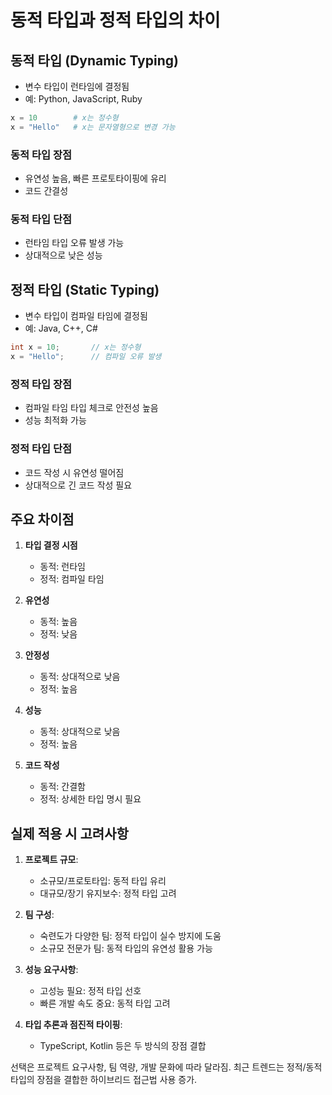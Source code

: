 # 동적 타입과 정적 타입의 차이

## 동적 타입 (Dynamic Typing)

- 변수 타입이 런타임에 결정됨
- 예: Python, JavaScript, Ruby

```python
x = 10        # x는 정수형
x = "Hello"   # x는 문자열형으로 변경 가능
```

### 동적 타입 장점

- 유연성 높음, 빠른 프로토타이핑에 유리
- 코드 간결성

### 동적 타입 단점

- 런타임 타입 오류 발생 가능
- 상대적으로 낮은 성능

## 정적 타입 (Static Typing)

- 변수 타입이 컴파일 타임에 결정됨
- 예: Java, C++, C#

```java
int x = 10;       // x는 정수형
x = "Hello";      // 컴파일 오류 발생
```

### 정적 타입 장점

- 컴파일 타임 타입 체크로 안전성 높음
- 성능 최적화 가능

### 정적 타입 단점

- 코드 작성 시 유연성 떨어짐
- 상대적으로 긴 코드 작성 필요

## 주요 차이점

1. **타입 결정 시점**
   - 동적: 런타임
   - 정적: 컴파일 타임

2. **유연성**
   - 동적: 높음
   - 정적: 낮음

3. **안정성**
   - 동적: 상대적으로 낮음
   - 정적: 높음

4. **성능**
   - 동적: 상대적으로 낮음
   - 정적: 높음

5. **코드 작성**
   - 동적: 간결함
   - 정적: 상세한 타입 명시 필요

## 실제 적용 시 고려사항

1. **프로젝트 규모**:
   - 소규모/프로토타입: 동적 타입 유리
   - 대규모/장기 유지보수: 정적 타입 고려

2. **팀 구성**:
   - 숙련도가 다양한 팀: 정적 타입이 실수 방지에 도움
   - 소규모 전문가 팀: 동적 타입의 유연성 활용 가능

3. **성능 요구사항**:
   - 고성능 필요: 정적 타입 선호
   - 빠른 개발 속도 중요: 동적 타입 고려

4. **타입 추론과 점진적 타이핑**:
   - TypeScript, Kotlin 등은 두 방식의 장점 결합

선택은 프로젝트 요구사항, 팀 역량, 개발 문화에 따라 달라짐. 최근 트렌드는 정적/동적 타입의 장점을 결합한 하이브리드 접근법 사용 증가.
